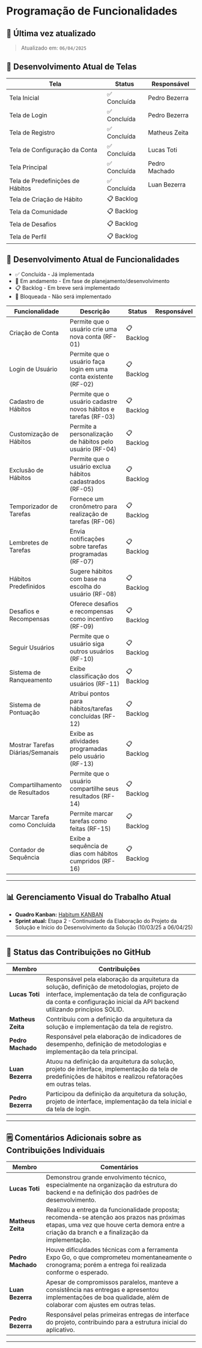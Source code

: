 # Programação de Funcionalidades

## 📌 Última vez atualizado

> Atualizado em: `06/04/2025`

## 🔧 Desenvolvimento Atual de Telas

| Tela                              | Status                 | Responsável        |
|-----------------------------------|------------------------|--------------------|
| Tela Inicial                      | ✅ Concluída           | Pedro Bezerra     |
| Tela de Login                     | ✅ Concluída           | Pedro Bezerra     |
| Tela de Registro                  | ✅ Concluída           | Matheus Zeita     |
| Tela de Configuração da Conta     | ✅ Concluída           | Lucas Toti     |
| Tela Principal                    | ✅ Concluída           | Pedro Machado     |
| Tela de Predefinições de Hábitos  | ✅ Concluída           | Luan Bezerra     |
| Tela de Criação de Hábito         | 📋 Backlog             |      |
| Tela da Comunidade                | 📋 Backlog             |      |
| Tela de Desafios                  | 📋 Backlog             |    |
| Tela de Perfil                    | 📋 Backlog             |     |


## 🔧 Desenvolvimento Atual de Funcionalidades

- ✅ Concluída - Já implementada
- 🚧 Em andamento - Em fase de planejamento/desenvolvimento
- 📋 Backlog - Em breve será implementado
- 🛑 Bloqueada - Não será implementado

| Funcionalidade | Descrição | Status | Responsável |
|----------------|-----------|--------|-------------|
| Criação de Conta | Permite que o usuário crie uma nova conta (RF-01) | 📋 Backlog |  |
| Login de Usuário | Permite que o usuário faça login em uma conta existente (RF-02) | 📋 Backlog |  |
| Cadastro de Hábitos | Permite que o usuário cadastre novos hábitos e tarefas (RF-03) | 📋 Backlog |  |
| Customização de Hábitos | Permite a personalização de hábitos pelo usuário (RF-04) | 📋 Backlog |  |
| Exclusão de Hábitos | Permite que o usuário exclua hábitos cadastrados (RF-05) | 📋 Backlog |  |
| Temporizador de Tarefas | Fornece um cronômetro para realização de tarefas (RF-06) | 📋 Backlog |  |
| Lembretes de Tarefas | Envia notificações sobre tarefas programadas (RF-07) | 📋 Backlog |  |
| Hábitos Predefinidos | Sugere hábitos com base na escolha do usuário (RF-08) | 📋 Backlog |  |
| Desafios e Recompensas | Oferece desafios e recompensas como incentivo (RF-09) | 📋 Backlog |  |
| Seguir Usuários | Permite que o usuário siga outros usuários (RF-10) | 📋 Backlog |  |
| Sistema de Ranqueamento | Exibe classificação dos usuários (RF-11) | 📋 Backlog |  |
| Sistema de Pontuação | Atribui pontos para hábitos/tarefas concluídas (RF-12) | 📋 Backlog |  |
| Mostrar Tarefas Diárias/Semanais | Exibe as atividades programadas pelo usuário (RF-13) | 📋 Backlog |  |
| Compartilhamento de Resultados | Permite que o usuário compartilhe seus resultados (RF-14) | 📋 Backlog |  |
| Marcar Tarefa como Concluída | Permite marcar tarefas como feitas (RF-15) | 📋 Backlog |  |
| Contador de Sequência | Exibe a sequência de dias com hábitos cumpridos (RF-16) | 📋 Backlog |  |


---

## 📊 Gerenciamento Visual do Trabalho Atual

- **Quadro Kanban:** [Habitum KANBAN]([#](https://github.com/orgs/ICEI-PUC-Minas-PMV-ADS/projects/1696/views/1))
- **Sprint atual:** Etapa 2 - Continuidade da Elaboração do Projeto da Solução e Início do Desenvolvimento da Solução (10/03/25 a 06/04/25)

---

## 👥 Status das Contribuições no GitHub

| Membro            | Contribuições                                                                                     |
|-------------------|---------------------------------------------------------------------------------------------------|
| **Lucas Toti**          | Responsável pela elaboração da arquitetura da solução, definição de metodologias, projeto de interface, implementação da tela de configuração da conta e configuração inicial da API backend utilizando princípios SOLID. |
| **Matheus Zeita**  | Contribuiu com a definição da arquitetura da solução e implementação da tela de registro.         |
| **Pedro Machado**        | Responsável pela elaboração de indicadores de desempenho, definição de metodologias e implementação da tela principal. |
| **Luan Bezerra**             | Atuou na definição da arquitetura da solução, projeto de interface, implementação da tela de predefinições de hábitos e realizou refatorações em outras telas. |
| **Pedro Bezerra**        | Participou da definição da arquitetura da solução, projeto de interface, implementação da tela inicial e da tela de login. |

---

## 🗒️ Comentários Adicionais sobre as Contribuições Individuais

| Membro            | Comentários                                                                                         |
|-------------------|-----------------------------------------------------------------------------------------------------|
| **Lucas Toti**          | Demonstrou grande envolvimento técnico, especialmente na organização da estrutura do backend e na definição dos padrões de desenvolvimento. |
|**Matheus Zeita**  | Realizou a entrega da funcionalidade proposta; recomenda-se atenção aos prazos nas próximas etapas, uma vez que houve certa demora entre a criação da branch e a finalização da implementação. |
| **Pedro Machado**        | Houve dificuldades técnicas com a ferramenta Expo Go, o que comprometeu momentaneamente o cronograma; porém a entrega foi realizada conforme o esperado. |
| **Luan Bezerra**            | Apesar de compromissos paralelos, manteve a consistência nas entregas e apresentou implementações de boa qualidade, além de colaborar com ajustes em outras telas. |
| **Pedro Bezerra**       | Responsável pelas primeiras entregas de interface do projeto, contribuindo para a estrutura inicial do aplicativo. |

---


